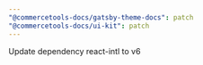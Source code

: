 ```yaml
---
"@commercetools-docs/gatsby-theme-docs": patch
"@commercetools-docs/ui-kit": patch
---
```


Update dependency react-intl to v6
